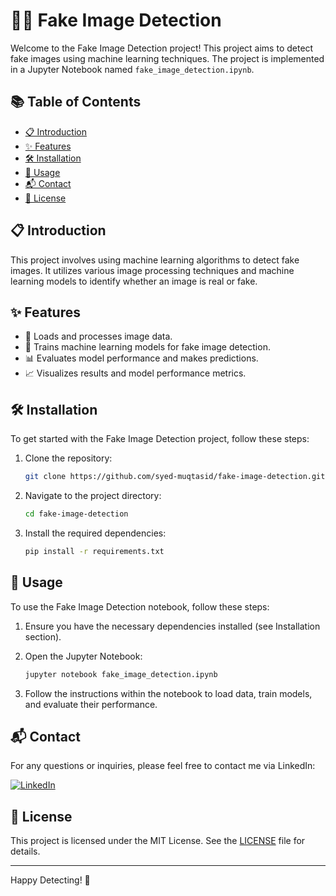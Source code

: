# 🕵️‍♂️ Fake Image Detection

Welcome to the Fake Image Detection project! This project aims to detect fake images using machine learning techniques. The project is implemented in a Jupyter Notebook named `fake_image_detection.ipynb`.

## 📚 Table of Contents
- [📋 Introduction](#introduction)
- [✨ Features](#features)
- [🛠️ Installation](#installation)
- [🚀 Usage](#usage)
- [📬 Contact](#contact)
- [📜 License](#license)

## 📋 Introduction
This project involves using machine learning algorithms to detect fake images. It utilizes various image processing techniques and machine learning models to identify whether an image is real or fake.

## ✨ Features
- 📂 Loads and processes image data.
- 🧠 Trains machine learning models for fake image detection.
- 📊 Evaluates model performance and makes predictions.
- 📈 Visualizes results and model performance metrics.

## 🛠️ Installation
To get started with the Fake Image Detection project, follow these steps:

1. Clone the repository:
    ```sh
    git clone https://github.com/syed-muqtasid/fake-image-detection.git
    ```

2. Navigate to the project directory:
    ```sh
    cd fake-image-detection
    ```

3. Install the required dependencies:
    ```sh
    pip install -r requirements.txt
    ```

## 🚀 Usage
To use the Fake Image Detection notebook, follow these steps:

1. Ensure you have the necessary dependencies installed (see Installation section).

2. Open the Jupyter Notebook:
    ```sh
    jupyter notebook fake_image_detection.ipynb
    ```

3. Follow the instructions within the notebook to load data, train models, and evaluate their performance.

## 📬 Contact
For any questions or inquiries, please feel free to contact me via LinkedIn:

[![LinkedIn](https://img.shields.io/badge/LinkedIn-0077B5?style=flat-square&logo=linkedin&logoColor=white)](https://www.linkedin.com/in/syed-muqtasid-ali-91a0a623a/)

## 📜 License
This project is licensed under the MIT License. See the [LICENSE](LICENSE) file for details.

---

Happy Detecting! 🎉
